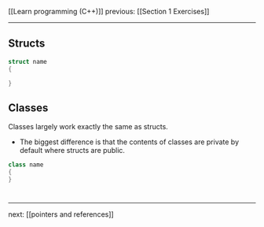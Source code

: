 [[Learn programming (C++)]]  previous: [[Section 1 Exercises]]   

---

## Structs

```cpp
struct name
{

}
```


## Classes
Classes largely work exactly the same as structs. 

- The biggest difference is that the contents of classes are private by default where structs are public. 



```cpp
class name
{
}
```

#
---
next: [[pointers and references]] 
